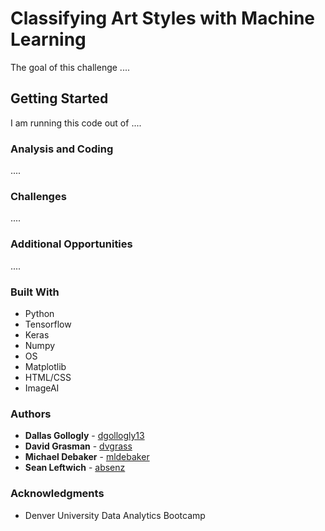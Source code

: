 # Classifying Art Styles with Machine Learning

The goal of this challenge ....

## Getting Started 

I am running this code out of .... 

### Analysis and Coding 

....

### Challenges

....

### Additional Opportunities

....

### Built With

* Python
* Tensorflow
* Keras
* Numpy
* OS 
* Matplotlib
* HTML/CSS
* ImageAI

### Authors

* **Dallas Gollogly** - [dgollogly13](https://github.com/dgollogly13)
* **David Grasman** - [dvgrass](https://github.com/dvgrass)
* **Michael Debaker** - [mldebaker](https://github.com/mldebaker)
* **Sean Leftwich** - [absenz](https://github.com/absenz)

### Acknowledgments

* Denver University Data Analytics Bootcamp 

